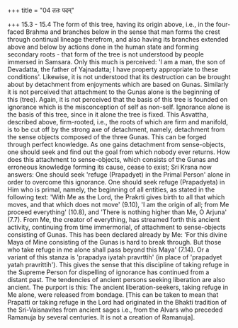 +++
title = "04 ततः पदम्"

+++
15.3 - 15.4 The form of this tree, having its origin above, i.e., in the four-faced Brahma and branches below in the sense that man forms the crest through continual lineage therefrom, and also having its branches extended above and below by actions done in the human state and forming secondary roots - that form of the tree is not understood by people immersed in Samsara. Only this much is perceived: 'I am a man, the son of Devadatta, the father of Yajnadatta; I have property appropriate to these conditions'. Likewise, it is not understood that its destruction can be brought about by detachment from enjoyments which are based on Gunas. Similarly it is not perceived that attachment to the Gunas alone is the beginning of this (tree). Again, it is not perceived that the basis of this tree is founded on ignorance which is the misconception of self as non-self. Ignorance alone is the basis of this tree, since in it alone the tree is fixed. This Asvattha, described above, firm-rooted,
i.e., the roots of which are firm and manifold, is to be cut off by the strong axe of detachment, namely, detachment from the sense objects composed of the three Gunas. This can be forged through perfect knowledge. As one gains detachment from sense-objects, one should seek and find out the goal from which nobody ever returns. How does this attachment to sense-objects, which consists of the Gunas and erroneous knowledge forming its cause, cease to exist; Sri Krsna now answers: One should seek 'refuge (Prapadyet) in the Primal Person' alone in order to overcome this ignorance. One should seek refuge (Prapadyeta) in Him who is primal, namely, the beginning of all entities, as stated in the following text: 'With Me as the Lord, the Prakrti gives birth to all that which moves, and that which does not move' (9.10), 'I am the origin of all; from Me proceed everything' (10.8), and 'There is nothing higher than Me, O Arjuna' (7.7). From Me, the creator of everything, has streamed forth this ancient activity, continuing from time immermorial,
of attachment to sense-objects consisting of Gunas. This has been declared already by Me: 'For this divine Maya of Mine consisting of the Gunas is hard to break through. But those who take refuge in me alone shall pass beyond this Maya' (7.14). Or a variant of this stanza is
'prapadya iyatah pravrttih' (in place of 'prapadyet yatah pravrittih').
This gives the sense that this discipline of taking refuge in the Supreme Person for dispelling of ignorance has continued from a distant past. The tendencies of ancient persons seeking liberation are also ancient. The purport is this: The ancient liberation-seekers, taking refuge in Me alone, were released from bondage. \[This can be taken to mean that Prapatti or taking refuge in the Lord had originated in the Bhakti tradition of the Sri-Vaisnavites from ancient sages i.e., from the Alvars who preceded Ramanuja by several centuries. It is not a creation of Ramanuja\].
